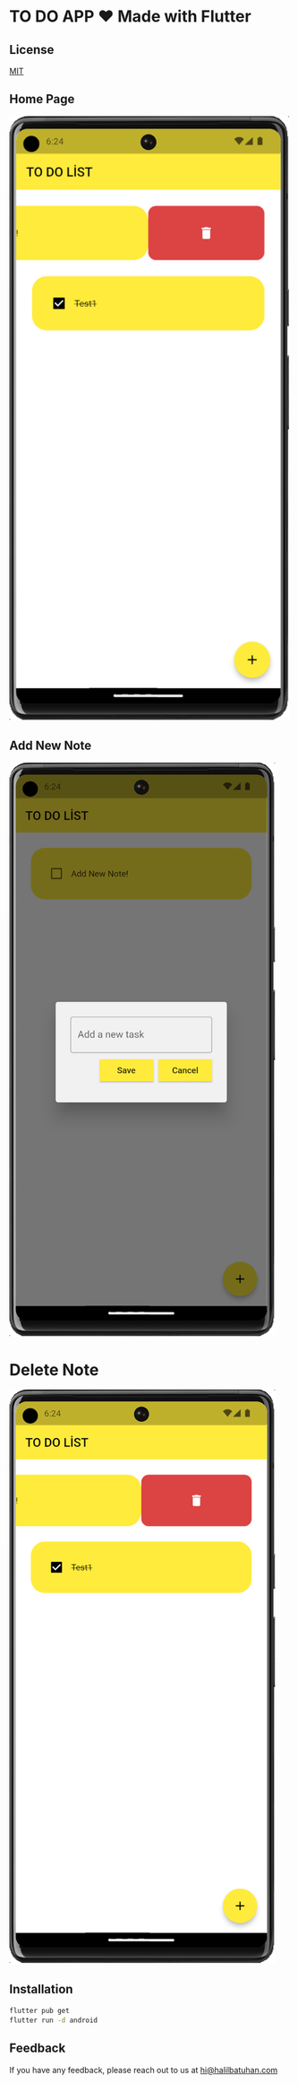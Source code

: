 # TO DO APP ❤️ Made with Flutter


## License

[MIT](https://choosealicense.com/licenses/mit/)


## Home Page

<img src="https://github.com/HalilBatuhan/todoapp/blob/main/asset/3.png" width="500">

## Add New Note

![App Screenshot](https://github.com/HalilBatuhan/todoapp/blob/main/asset/2.png?raw=true)

# Delete Note

![App Screenshot](https://github.com/HalilBatuhan/todoapp/blob/main/asset/3.png?raw=true)


## Installation


```bash
flutter pub get
flutter run -d android
```
    
## Feedback

If you have any feedback, please reach out to us at hi@halilbatuhan.com
